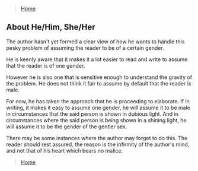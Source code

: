 >[Home](../README.md)


## About He/Him, She/Her

The author hasn't yet formed a clear view of how he wants to handle this pesky problem of assuming the reader to be of a certain gender.

He is keenly aware that it makes it a lot easier to read and write to assume that the reader is of one gender.

However he is also one that is sensitive enough to understand the gravity of the problem.
He does not think it fair to assume by default that the reader is male.

For now, he has taken the approach that he is proceeding to elaborate.
If in writing, it makes it easy to assume one gender, he will assume it to be male in circumstances that the said person is shown in dubious light.
And in circumstances where the said person is being shown in a shining light, he will assume it to be the gender of the gentler sex.  

There may be some instances where the author may forget to do this.
The reader should rest assured, the reason is the infirmity of the author's mind, and not that of his heart which bears no malice.

>[Home](../README.md)